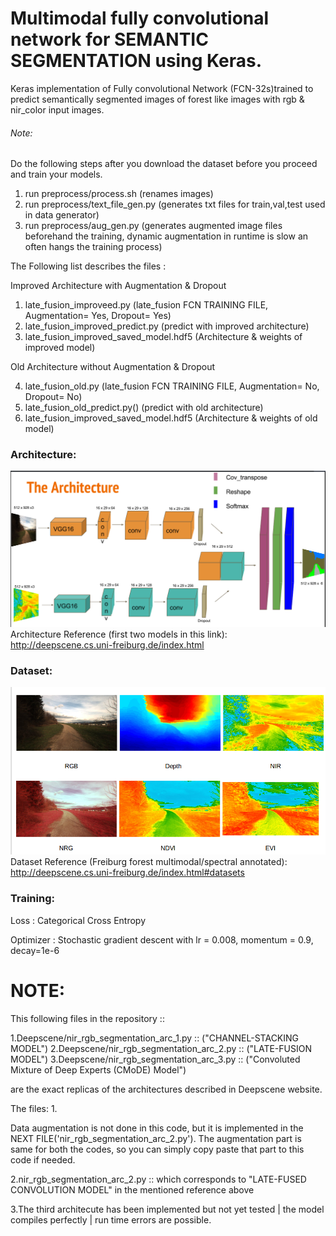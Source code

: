 # Multimodal fully convolutional network for SEMANTIC SEGMENTATION using Keras.
Keras implementation of Fully convolutional Network (FCN-32s)trained to predict semantically segmented images of forest like images with rgb & nir_color input images.

###### Note:
Do the following steps after you download the dataset before you proceed and train your models.

1. run preprocess/process.sh         (renames images)
2. run preprocess/text_file_gen.py   (generates txt files for train,val,test used in data generator)
3. run preprocess/aug_gen.py         (generates augmented image files beforehand the training, dynamic augmentation in runtime is slow an often hangs the training process)




The Following list describes the files :

Improved Architecture with Augmentation & Dropout

1. late_fusion_improveed.py            (late_fusion FCN TRAINING FILE, Augmentation= Yes, Dropout= Yes)
2. late_fusion_improved_predict.py     (predict with improved architecture)
3. late_fusion_improved_saved_model.hdf5 (Architecture & weights of improved model)

Old Architecture without Augmentation & Dropout

4. late_fusion_old.py                  (late_fusion  FCN TRAINING FILE, Augmentation= No, Dropout= No)
5. late_fusion_old_predict.py()        (predict with old architecture)
6. late_fusion_improved_saved_model.hdf5 (Architecture & weights of old model)



### Architecture:
![Alt text](/Misc/Arc.png)
Architecture Reference (first two models in this link): http://deepscene.cs.uni-freiburg.de/index.html

### Dataset:
![Alt text](/Ds.png)
Dataset Reference (Freiburg forest multimodal/spectral annotated): http://deepscene.cs.uni-freiburg.de/index.html#datasets

### Training:
Loss : Categorical Cross Entropy

Optimizer : Stochastic gradient descent with lr = 0.008, momentum = 0.9, decay=1e-6


 


# NOTE:


This following files in the repository ::

1.Deepscene/nir_rgb_segmentation_arc_1.py :: ("CHANNEL-STACKING MODEL") 
2.Deepscene/nir_rgb_segmentation_arc_2.py :: ("LATE-FUSION MODEL")
3.Deepscene/nir_rgb_segmentation_arc_3.py :: ("Convoluted Mixture of Deep Experts (CMoDE) Model")

are the exact replicas of the architectures described in Deepscene website.

The files:
1.



Data augmentation is not done in this code, but it is implemented in the NEXT FILE('nir_rgb_segmentation_arc_2.py').
The augmentation part is same for both the codes, so you can simply copy paste that part to this code if needed.


2.nir_rgb_segmentation_arc_2.py :: which corresponds to "LATE-FUSED CONVOLUTION MODEL" in the mentioned reference above

3.The third architecute has been implemented but not yet tested | the model compiles perfectly | run time errors are possible. 
